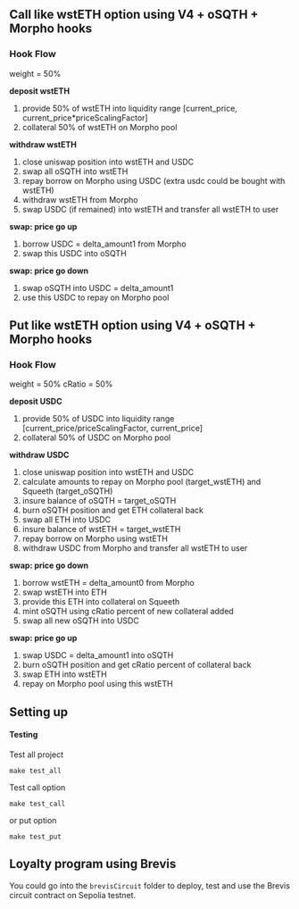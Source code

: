 ##  Call like wstETH option using V4 + oSQTH + Morpho hooks

### Hook Flow

weight = 50%

**deposit wstETH**

1. provide 50% of wstETH into liquidity range [current_price, current_price*priceScalingFactor]
2. collateral 50% of wstETH on Morpho pool

**withdraw wstETH**

1. close uniswap position into wstETH and USDC 
2. swap all oSQTH into wstETH
2. repay borrow on Morpho using USDC (extra usdc could be bought with wstETH)
3. withdraw wstETH from Morpho
4. swap USDC (if remained) into wstETH and transfer all wstETH to user

**swap: price go up**

1. borrow USDC = delta_amount1 from Morpho
2. swap this USDC into oSQTH

**swap: price go down**

1. swap oSQTH into USDC = delta_amount1
2. use this USDC to repay on Morpho pool

## Put like wstETH option using V4 + oSQTH + Morpho hooks

### Hook Flow

weight = 50%
cRatio = 50%

**deposit USDC**

1. provide 50% of USDC into liquidity range [current_price/priceScalingFactor, current_price]
2. collateral 50% of USDC on Morpho pool

**withdraw USDC**

1. close uniswap position into wstETH and USDC 
2. calculate amounts to repay on Morpho pool (target_wstETH) and Squeeth (target_oSQTH) 
3. insure balance of oSQTH = target_oSQTH
4. burn oSQTH position and get ETH collateral back
5. swap all ETH into USDC
6. insure balance of wstETH = target_wstETH
7. repay borrow on Morpho using wstETH
8. withdraw USDC from Morpho and transfer all wstETH to user

**swap: price go down**

1. borrow wstETH = delta_amount0 from Morpho
2. swap wstETH into ETH
3. provide this ETH into collateral on Squeeth
4. mint oSQTH using cRatio percent of new collateral added 
5. swap all new oSQTH into USDC

**swap: price go up**

1. swap USDC = delta_amount1 into oSQTH
2. burn oSQTH position and get cRatio percent of collateral back
3. swap ETH into wstETH
4. repay on Morpho pool using this wstETH



## Setting up

#### Testing

Test all project
```
make test_all
```

Test call option
```
make test_call
```

or put option
```
make test_put
```

## Loyalty program using Brevis 
You could go into the `brevisCircuit` folder to deploy, test and use the Brevis circuit contract on Sepolia testnet.